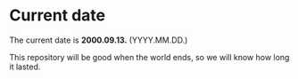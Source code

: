 # Current date

The current date is **2000.09.13.** (YYYY.MM.DD.)

This repository will be good when the world ends, so we will know how long it lasted.